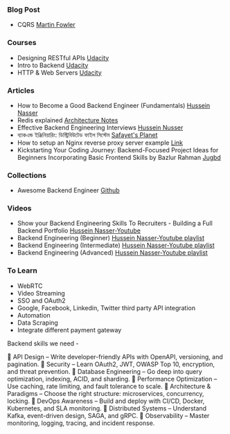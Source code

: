 ### Blog Post
- CQRS [Martin Fowler](https://martinfowler.com/bliki/CQRS.html)

### Courses

- Designing RESTful APIs [Udacity](https://www.udacity.com/course/designing-restful-apis--ud388)
- Intro to Backend [Udacity](https://www.udacity.com/course/intro-to-backend--ud171)
- HTTP & Web Servers [Udacity](https://www.udacity.com/course/http-web-servers--ud303)

### Articles

- How to Become a Good Backend Engineer (Fundamentals) [Hussein Nasser](https://www.linkedin.com/pulse/how-become-good-backend-engineer-fundamentals-hussein-nasser-9lxmc/)
- Redis explained [Architecture Notes](https://architecturenotes.co/redis/)
- Effective Backend Engineering Interviews [Hussein Nusser](https://medium.com/@hnasr/i-ask-this-question-to-every-backend-engineer-i-interview-8dd972648bb8)
- ব্যাকএন্ড ইঞ্জিনিয়ারিং: ডিস্ট্রিবিউটেড ফাইল সিস্টেম [Safayet's Planet](https://www.shafaetsplanet.com/?p=3888)
- How to setup an Nginx reverse proxy server example [Link](https://www.theserverside.com/blog/Coffee-Talk-Java-News-Stories-and-Opinions/How-to-setup-Nginx-reverse-proxy-servers-by-example)
- Kickstarting Your Coding Journey: Backend-Focused Project Ideas for Beginners Incorporating Basic Frontend Skills by Bazlur Rahman [Jugbd](https://jugbd.org/kickstarting-your-coding-journey-backend-focused-project-ideas-for-beginners-incorporating-basic-frontend-skills/)

### Collections

- Awesome Backend Engineer [Github](https://github.com/zhashkevych/awesome-backend)

### Videos

- Show your Backend Engineering Skills To Recruiters - Building a Full Backend Portfolio [Hussein Nasser-Youtube](https://youtu.be/nIracKeqsFk?si=d3hHNN6wToAtjW5A)
- Backend Engineering (Beginner) [Hussein Nasser-Youtube playlist](https://youtube.com/playlist?list=PLQnljOFTspQUNnO4p00ua_C5mKTfldiYT&si=HVVbpKHoTcqIY_pO)
- Backend Engineering (Intermediate) [Hussein Nasser-Youtube playlist](https://youtube.com/playlist?list=PLQnljOFTspQWGuRmwojJ6LiV0ejm6eOcs&si=VpaNqL6jANcRM8rW)
- Backend Engineering (Advanced) [Hussein Nasser-Youtube playlist](https://youtube.com/playlist?list=PLQnljOFTspQUybacGRk1b_p13dgI-SmcZ&si=RwQ-zZ2Kj6YxO---)

### To Learn
- WebRTC
- Video Streaming
- SSO and OAuth2
- Google, Facebook, Linkedin, Twitter third party API integration
- Automation
- Data Scraping
- Integrate different payment gateway

Backend skills we need - 

🔹 API Design – Write developer-friendly APIs with OpenAPI, versioning, and pagination.
🔹 Security – Learn OAuth2, JWT, OWASP Top 10, encryption, and threat prevention.
🔹 Database Engineering – Go deep into query optimization, indexing, ACID, and sharding.
🔹 Performance Optimization – Use caching, rate limiting, and fault tolerance to scale.
🔹 Architecture & Paradigms – Choose the right structure: microservices, concurrency, locking.
🔹 DevOps Awareness – Build and deploy with CI/CD, Docker, Kubernetes, and SLA monitoring.
🔹 Distributed Systems – Understand Kafka, event-driven design, SAGA, and gRPC.
🔹 Observability – Master monitoring, logging, tracing, and incident response.